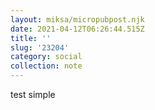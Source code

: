 ```yaml
---
layout: miksa/micropubpost.njk
date: 2021-04-12T06:26:44.515Z
title: ''
slug: '23204'
category: social
collection: note
---
```

test simple
